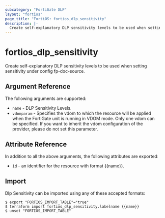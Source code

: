 ```yaml
---
subcategory: "FortiGate DLP"
layout: "fortios"
page_title: "FortiOS: fortios_dlp_sensitivity"
description: |-
  Create self-explanatory DLP sensitivity levels to be used when setting sensitivity under config fp-doc-source.
---
```


# fortios_dlp_sensitivity
Create self-explanatory DLP sensitivity levels to be used when setting sensitivity under config fp-doc-source.

## Argument Reference

The following arguments are supported:

* `name` - DLP Sensitivity Levels.
* `vdomparam` - Specifies the vdom to which the resource will be applied when the FortiGate unit is running in VDOM mode. Only one vdom can be specified. If you want to inherit the vdom configuration of the provider, please do not set this parameter.


## Attribute Reference

In addition to all the above arguments, the following attributes are exported:
* `id` - an identifier for the resource with format {{name}}.

## Import

Dlp Sensitivity can be imported using any of these accepted formats:
```
$ export "FORTIOS_IMPORT_TABLE"="true"
$ terraform import fortios_dlp_sensitivity.labelname {{name}}
$ unset "FORTIOS_IMPORT_TABLE"
```
